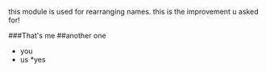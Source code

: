 this module is used for rearranging names.
this is the improvement u asked for!

###That's me
##another one
* you
* us
*yes
